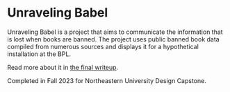 # Unraveling Babel

Unraveling Babel is a project that aims to communicate the information that is lost when books are banned. The project uses public banned book data compiled from numerous sources and displays it for a hypothetical installation at the BPL.

Read more about it in [the final writeup](./pdfs/presentation.pdf).

Completed in Fall 2023 for Northeastern University Design Capstone.
